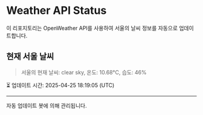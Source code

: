 
# Weather API Status

이 리포지토리는 OpenWeather API를 사용하여 서울의 날씨 정보를 자동으로 업데이트합니다.

## 현재 서울 날씨
> 서울의 현재 날씨: clear sky, 온도: 10.68°C, 습도: 46%

⏳ 업데이트 시간: 2025-04-25 18:19:05 (UTC)

---
자동 업데이트 봇에 의해 관리됩니다.
